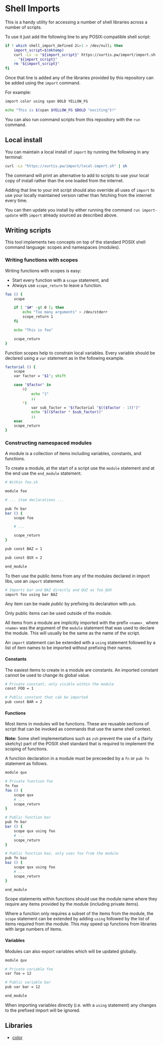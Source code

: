 # Shell Imports

This is a handy utility for accessing a number of shell libraries across
a number of scripts.

To use it just add the following line to any POSIX-compatible shell
script:

```sh
if ! which shell_import_defined 2&>1 > /dev/null; then
	import_script=$(mktemp)
	curl -Ls -o "${import_script}" https://xurtis.pw/import/import.sh
	. "${import_script}"
	rm "${import_script}"
fi
```

Once that line is added any of the libraries provided by this repository
can be added using the `import` command.

For example:

```sh
import color using span BOLD YELLOW_FG

echo "This is $(span $YELLOW_FG $BOLD "exciting")!"
```

You can also run command scripts from this repository with the `run`
command.

## Local install

You can maintain a local install of `import` by running the following in
any terminal:

```sh
curl -Ls "https://xurtis.pw/import/local-import.sh" | sh
```

The command will print an alternative to add to scripts to use your
local copy of install rather than the one loaded from the internet.

Adding that line to your init script should also override all uses of
`import` to use your locally maintained version rather than fetching
from the internet every time.

You can then update you install by either running the command `run
import-update` with `import` already sourced as described above.

## Writing scripts

This tool implements two concepts on top of the standard POSIX shell
command language: scopes and namespaces (modules).

### Writing functions with scopes

Writing functions with scopes is easy:
	
 * Start every function with a `scope` statement, and
 * Always use `scope_return` to leave a function.

```sh
foo () {
	scope

	if [ "$#" -gt 0 ]; then
		echo "Too many arguments" > /dev/stderr
		scope_return 1
	fi

	echo "This is foo"

	scope_return
}
```

Function scopes help to constrain local variables. Every variable should
be declared using a `var` statement as in the following example.

```sh
factorial () {
	scope
	var factor = "$1"; shift

	case "$factor" in
		0)
			echo "1"
			;;
		*)
			var sub_factor = "$(factorial "$(($factor - 1))")"
			echo "$(($factor * $sub_factor))"
			;;
	esac
	scope_return
}
```

### Constructing namespaced modules

A module is a collection of items including variables, constants, and
functions.

To create a module, at the start of a script use the `module` statement
and at the end use the `end_module` statement.

```sh
# Within foo.sh

module foo

# ... item declarations ...

pub fn bar
bar () {
	scope foo

	# ...

	scope_return
}

pub const BAZ = 1

pub const QUX = 2

end_module
```

To then use the public items from any of the modules declared in import
libs, use an `import` statement.

```sh
# Imports bar and BAZ directly and QUZ as foo_QUX
import foo using bar BAZ
```

Any item can be made *public* by prefixing its declaration with `pub`.

Only public items can be used outside of the module.

All items from a module are implicitly imported with the prefix
`<name>_` where `<name>` was the argument of the `module` statement that
was used to declare the module. This will usually be the same as the
name of the script.

An `import` statement can be extended with a `using` statement followed
by a list of item names to be imported without prefixing their names.

#### Constants

The easiest items to create in a module are constants. An imported
constant cannot be used to change its global value.

```sh
# Private constant, only visible within the module
const FOO = 1

# Public constant that cab be imported
pub const BAR = 2
```

#### Functions

Most items in modules will be functions. These are reusable sections of
script that can be invoked as commands that use the same shell context.

**Note:** Some shell implementations such as `zsh` prevent the use of a
(fairly sketchy) part of the POSIX shell standard that is required to
implement the scoping of functions.

A function declaration in a module must be preceeded by a `fn` or `pub
fn` statement as follows.

```sh
module qux

# Private function foo
fn foo
foo () {
	scope qux
	# ...
	scope_return
}

# Public function bar
pub fn bar
bar () {
	scope qux using foo
	# ...
	scope_return
}

# Public function baz, only uses foo from the module
pub fn baz
baz () {
	scope qux using foo
	# ...
	scope_return
}

end_module
```

Scope statements within functions should use the module name where they
require any items provided by the module (including private items).

Where a function only requires a subset of the items from the module,
the `scope` statement can be extended by adding `using` followed by the
list of items required from the module. This may speed up functions from
libraries with large numbers of items.

#### Variables

Modules can also export variables which will be updated globally.

```sh
module qux

# Private variable foo
var foo = 12

# Public variable bar
pub var bar = 12

end_module
```

When importing variables directly (i.e. with a `using` statement) any
changes to the prefixed import will be ignored.

## Libraries

 * [color](docs/color.md)

